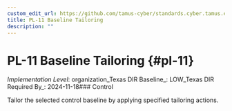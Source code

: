 ```yaml
---
custom_edit_url: https://github.com/tamus-cyber/standards.cyber.tamus.edu/tree/main/static/content/tamus.edu/TAMUS_profile.xml
title: PL-11 Baseline Tailoring
description: ""
---
```


# PL-11 Baseline Tailoring {#pl-11}

_Implementation Level_: organization_Texas DIR Baseline_: LOW_Texas DIR Required By_: 2024-11-18### Control

Tailor the selected control baseline by applying specified tailoring actions.


